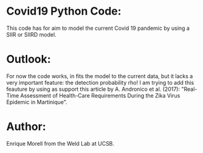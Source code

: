 # Covid19 Python Code:

This code has for aim to model the current Covid 19 pandemic by using a SIIR or SIIRD model.

# Outlook:
For now the code works, in fits the model to the current data, but it lacks a very important feature: the detection probability rho!
I am trying to add this feauture by using as support this article by A. Andronico et al. (2017): "Real-Time Assessment of Health-Care Requirements During the Zika Virus Epidemic in Martinique".

# Author:

Enrique Morell from the Weld Lab at UCSB.